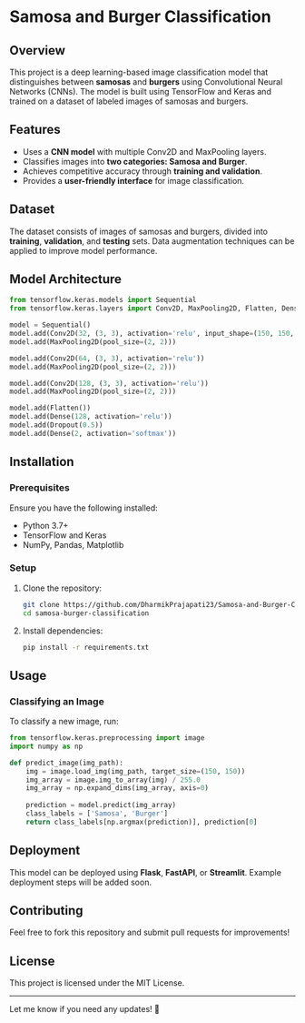 # Samosa and Burger Classification

## Overview
This project is a deep learning-based image classification model that distinguishes between **samosas** and **burgers** using Convolutional Neural Networks (CNNs). The model is built using TensorFlow and Keras and trained on a dataset of labeled images of samosas and burgers.

## Features
- Uses a **CNN model** with multiple Conv2D and MaxPooling layers.
- Classifies images into **two categories: Samosa and Burger**.
- Achieves competitive accuracy through **training and validation**.
- Provides a **user-friendly interface** for image classification.

## Dataset
The dataset consists of images of samosas and burgers, divided into **training**, **validation**, and **testing** sets. Data augmentation techniques can be applied to improve model performance.

## Model Architecture
```python
from tensorflow.keras.models import Sequential
from tensorflow.keras.layers import Conv2D, MaxPooling2D, Flatten, Dense, Dropout

model = Sequential()
model.add(Conv2D(32, (3, 3), activation='relu', input_shape=(150, 150, 3)))
model.add(MaxPooling2D(pool_size=(2, 2)))

model.add(Conv2D(64, (3, 3), activation='relu'))
model.add(MaxPooling2D(pool_size=(2, 2)))

model.add(Conv2D(128, (3, 3), activation='relu'))
model.add(MaxPooling2D(pool_size=(2, 2)))

model.add(Flatten())
model.add(Dense(128, activation='relu'))
model.add(Dropout(0.5))
model.add(Dense(2, activation='softmax'))
```

## Installation
### Prerequisites
Ensure you have the following installed:
- Python 3.7+
- TensorFlow and Keras
- NumPy, Pandas, Matplotlib

### Setup
1. Clone the repository:
   ```bash
   git clone https://github.com/DharmikPrajapati23/Samosa-and-Burger-Classification.git
   cd samosa-burger-classification
   ```
2. Install dependencies:
   ```bash
   pip install -r requirements.txt
   ```

## Usage
### Classifying an Image
To classify a new image, run:
```python
from tensorflow.keras.preprocessing import image
import numpy as np

def predict_image(img_path):
    img = image.load_img(img_path, target_size=(150, 150))
    img_array = image.img_to_array(img) / 255.0
    img_array = np.expand_dims(img_array, axis=0)
    
    prediction = model.predict(img_array)
    class_labels = ['Samosa', 'Burger']
    return class_labels[np.argmax(prediction)], prediction[0]
```

## Deployment
This model can be deployed using **Flask**, **FastAPI**, or **Streamlit**. Example deployment steps will be added soon.

## Contributing
Feel free to fork this repository and submit pull requests for improvements!

## License
This project is licensed under the MIT License.

---
Let me know if you need any updates! 🚀


